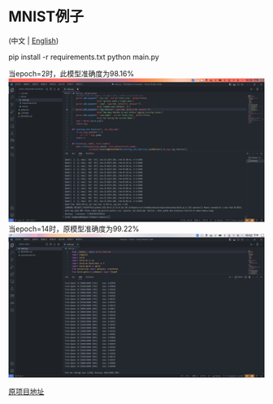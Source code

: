 # MNIST例子
(中文 | [English](Readme.md))

pip install -r requirements.txt
python main.py

当epoch=2时，此模型准确度为98.16%
![Minspore_Minist](../Pictures/Mnist/Mindspore_minist_example.png)
当epoch=14时，原模型准确度为99.22%
![Pytorch_Minist](../Pictures/Mnist/Pytorch_minist_example.png)

[原项目地址](https://github.com/pytorch/examples/tree/main/mnist)
